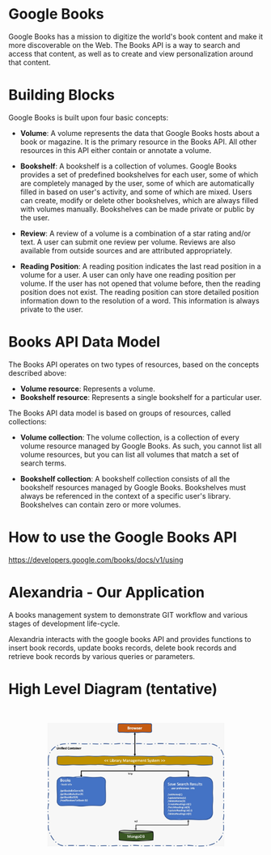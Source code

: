 # Google Books

Google Books has a mission to digitize the world's book content and make it more discoverable on the Web. The Books API is a way to search and access that content, as well as to create and view personalization around that content.

# Building Blocks

Google Books is built upon four basic concepts:

- **Volume**: A volume represents the data that Google Books hosts about a book or magazine. It is the primary resource in the Books API. All other resources in this API either contain or annotate a volume.

- **Bookshelf**: A bookshelf is a collection of volumes. Google Books provides a set of predefined bookshelves for each user, some of which are completely managed by the user, some of which are automatically filled in based on user's activity, and some of which are mixed. Users can create, modify or delete other bookshelves, which are always filled with volumes manually. Bookshelves can be made private or public by the user.

- **Review**: A review of a volume is a combination of a star rating and/or text. A user can submit one review per volume. Reviews are also available from outside sources and are attributed appropriately.

- **Reading Position**: A reading position indicates the last read position in a volume for a user. A user can only have one reading position per volume. If the user has not opened that volume before, then the reading position does not exist. The reading position can store detailed position information down to the resolution of a word. This information is always private to the user.

# Books API Data Model

The Books API operates on two types of resources, based on the concepts described above:

- **Volume resource**: Represents a volume.
- **Bookshelf resource**: Represents a single bookshelf for a particular user.

The Books API data model is based on groups of resources, called collections:

- **Volume collection**: The volume collection, is a collection of every volume resource managed by Google Books. As such, you cannot list all volume resources, but you can list all volumes that match a set of search terms.

- **Bookshelf collection**: A bookshelf collection consists of all the bookshelf resources managed by Google Books. Bookshelves must always be referenced in the context of a specific user's library. Bookshelves can contain zero or more volumes.

# How to use the Google Books API

https://developers.google.com/books/docs/v1/using


# Alexandria - Our Application

A books management system to demonstrate GIT workflow and various stages of development
life-cycle.

Alexandria interacts with the google books API and provides functions to insert book records, update books records, delete book records and retrieve book records by various queries or parameters.

# High Level Diagram (tentative)
<br>
<p align="center">
  <img src="images/hld.jpg" width="350" title="High Level Diagram">
</p>
